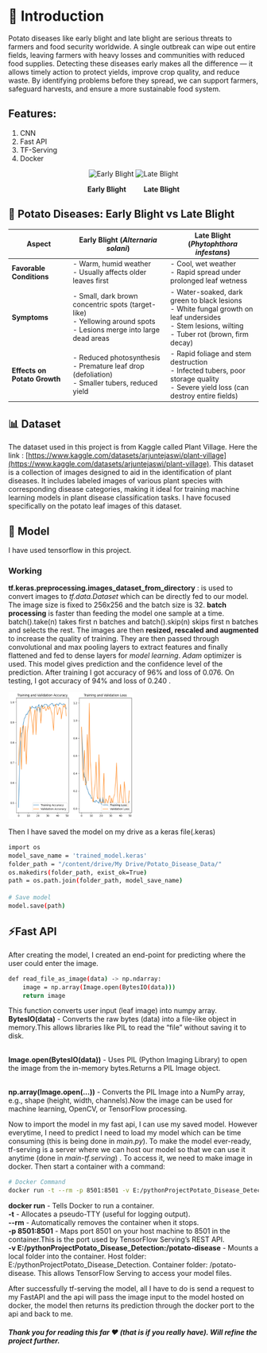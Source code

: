 # 🌟 Introduction

  Potato diseases like early blight and late blight are serious threats to farmers and food security worldwide. A single outbreak can wipe out entire fields, leaving farmers with heavy losses and communities with reduced food supplies. Detecting these diseases early makes all the difference — it allows timely action to protect yields, improve crop quality, and reduce waste. By identifying problems before they spread, we can support farmers, safeguard harvests, and ensure a more sustainable food system.

## Features: 
1. CNN
2. Fast API
3. TF-Serving
4. Docker

<p align="center">
  <img src="https://thumbs.dreamstime.com/b/potato-leaf-attacked-alternaria-solani-specific-symptom-early-blight-alternaria-solanion-cultivated-potato-leaf-solanum-148379279.jpg" alt="Early Blight" width="25%"/>
  <img src="https://millerresearch.com/wp-content/uploads/2019/01/Halo-2-3-1080x675.jpg" alt="Late Blight" width="25%"/>
</p>

<p align="center">
  <b>Early Blight</b> &nbsp;&nbsp;&nbsp;&nbsp;&nbsp;&nbsp;&nbsp; <b>Late Blight</b>
</p>

## 🌱 Potato Diseases: Early Blight vs Late Blight

| Aspect                     | Early Blight (*Alternaria solani*)                                   | Late Blight (*Phytophthora infestans*)                       |
|-----------------------------|----------------------------------------------------------------------|-------------------------------------------------------------|
| **Favorable Conditions**   | - Warm, humid weather <br> - Usually affects older leaves first       | - Cool, wet weather <br> - Rapid spread under prolonged leaf wetness |
| **Symptoms**               | - Small, dark brown concentric spots (target-like) <br> - Yellowing around spots <br> - Lesions merge into large dead areas | - Water-soaked, dark green to black lesions <br> - White fungal growth on leaf undersides <br> - Stem lesions, wilting <br> - Tuber rot (brown, firm decay) |
| **Effects on Potato Growth** | - Reduced photosynthesis <br> - Premature leaf drop (defoliation) <br> - Smaller tubers, reduced yield | - Rapid foliage and stem destruction <br> - Infected tubers, poor storage quality <br> - Severe yield loss (can destroy entire fields) |


## 📊 Dataset
The dataset used in this project is from Kaggle called Plant Village. Here the link : [https://www.kaggle.com/datasets/arjuntejaswi/plant-village](https://www.kaggle.com/datasets/arjuntejaswi/plant-village). This dataset is a collection of images designed to aid in the identification of plant diseases. It includes labeled images of various plant species with corresponding disease categories, making it ideal for training machine learning models in plant disease classification tasks. I have focused specifically on the potato leaf images of this dataset.

## 🤖 Model 
I have used tensorflow in this project. 

### Working
**tf.keras.preprocessing.images_dataset_from_directory** : is used to convert images to *tf.data.Dataset* which can be directly fed to our model. The image size is fixed to 256x256 and the batch size is 32.
**batch processing** is faster than feeding the model one sample at a time. batch().take(n) takes first n batches and batch().skip(n) skips first n batches and selects the rest.
The images are then **resized, rescaled and augmented** to increase the quality of training. They are then passed through convolutional and max pooling layers to extract features and finally flattened and fed to dense layers for *model learning*. *Adam* optimizer is used. This model gives prediction and the confidence level of the prediction.
After training I got accuracy of 96% and loss of 0.076. On testing, I got accuracy of 94% and loss of 0.240 .

<img src="https://github.com/Neeharika-J/Potato-Disease/blob/main/images/Traning_testing_graph.png" alt="Graph" width="50%"/>

Then I have saved the model on my drive as a keras file(.keras)
```bash
import os
model_save_name = 'trained_model.keras'
folder_path = "/content/drive/My Drive/Potato_Disease_Data/"
os.makedirs(folder_path, exist_ok=True)
path = os.path.join(folder_path, model_save_name)

# Save model
model.save(path)
```

## ⚡Fast API
After creating the model, I created an end-point for predicting where the user could enter the image.
```bash
def read_file_as_image(data) -> np.ndarray:
    image = np.array(Image.open(BytesIO(data)))
    return image
```
This function converts user input (leaf image) into numpy array.
**BytesIO(data)** - Converts the raw bytes (data) into a file-like object in memory.This allows libraries like PIL to read the “file” without saving it to disk.

<br>**Image.open(BytesIO(data))** - Uses PIL (Python Imaging Library) to open the image from the in-memory bytes.Returns a PIL Image object.

<br>**np.array(Image.open(...))** - Converts the PIL Image into a NumPy array, e.g., shape (height, width, channels).Now the image can be used for machine learning, OpenCV, or TensorFlow processing.

Now to import the model in my fast api, I can use my saved model. However everytime, I need to predict I need to load my model which can be time consuming (this is being done in *main.py*). To make the model ever-ready, tf-serving is a server where we can host our model so that we can use it anytime (done in *main-tf.serving*) . To access it, we need to make image in docker. Then start a container with a command: 

```bash
# Docker Command
docker run -t --rm -p 8501:8501 -v E:/pythonProjectPotato_Disease_Detection:/potato-disease  tensorflow/serving --rest_api_port=8501 --model_config_file=/potato-disease/model_config_list
```
**docker run** - Tells Docker to run a container.<br>
**-t** - Allocates a pseudo-TTY (useful for logging output).<br>
**--rm** - Automatically removes the container when it stops.<br>
**-p 8501:8501** - Maps port 8501 on your host machine to 8501 in the container.This is the port used by TensorFlow Serving’s REST API.<br>
**-v E:/pythonProjectPotato_Disease_Detection:/potato-disease** - Mounts a local folder into the container. Host folder: E:/pythonProjectPotato_Disease_Detection. Container folder: /potato-disease. This allows TensorFlow Serving to access your model files.<br>

After successfully tf-serving the model, all I have to do is send a request to my FastAPI and the api will pass the image input to the model hosted on docker, the model then returns its prediction through the docker port to the api and back to me.

##### Thank you for reading this far ❤️ (that is if you really have). Will refine the project further.



